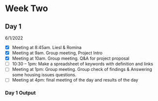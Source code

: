 # Week Two
## Day 1
6/1/2022

- [x] Meeting at 8:45am. Liesl & Romina 
- [x] Meeting at 9am. Group meeting, Project Intro 
- [x] Meeting at 10am. Group meeting. Q&A for project proposal 
- [ ] 10:30 – 1pm: Make a spreadsheet of keywords with definition and links
- [ ] Meeting at 1pm: Group meeting. Group check of findings & Answering some housing issues questions.
- [ ] Meeting at 4pm: final meeting of the day and results of the day 

### Day 1 Output

